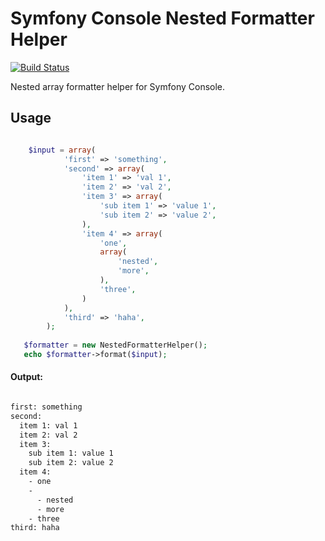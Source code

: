 # Symfony Console Nested Formatter Helper
[![Build Status](https://travis-ci.org/keboola/symfony-console-nested-formatter-helper.png)](https://travis-ci.org/keboola/symfony-console-nested-formatter-helper)

Nested array formatter helper for Symfony Console.

## Usage

```php

  	$input = array(
			'first' => 'something',
			'second' => array(
				'item 1' => 'val 1',
				'item 2' => 'val 2',
				'item 3' => array(
					'sub item 1' => 'value 1',
					'sub item 2' => 'value 2',
				),
				'item 4' => array(
					'one',
					array(
						'nested',
						'more',
					),
					'three',
				)
			),
			'third' => 'haha',
		);
    
   $formatter = new NestedFormatterHelper();
   echo $formatter->format($input);

```

#### Output:

```bash

first: something
second:
  item 1: val 1
  item 2: val 2
  item 3:
    sub item 1: value 1
    sub item 2: value 2
  item 4:
    - one
    -
      - nested
      - more
    - three
third: haha

```


